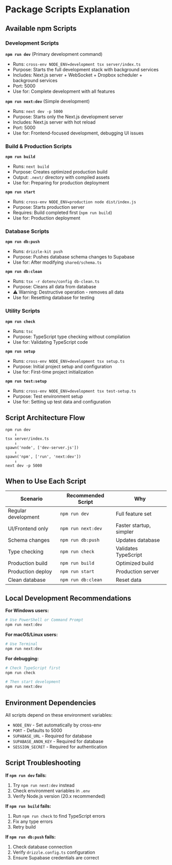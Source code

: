 # Package Scripts Explanation

## Available npm Scripts

### Development Scripts

**`npm run dev`** (Primary development command)
- Runs: `cross-env NODE_ENV=development tsx server/index.ts`
- Purpose: Starts the full development stack with background services
- Includes: Next.js server + WebSocket + Dropbox scheduler + background services
- Port: 5000
- Use for: Complete development with all features

**`npm run next:dev`** (Simple development)
- Runs: `next dev -p 5000`
- Purpose: Starts only the Next.js development server
- Includes: Next.js server with hot reload
- Port: 5000
- Use for: Frontend-focused development, debugging UI issues

### Build & Production Scripts

**`npm run build`**
- Runs: `next build`
- Purpose: Creates optimized production build
- Output: `.next/` directory with compiled assets
- Use for: Preparing for production deployment

**`npm run start`**
- Runs: `cross-env NODE_ENV=production node dist/index.js`
- Purpose: Starts production server
- Requires: Build completed first (`npm run build`)
- Use for: Production deployment

### Database Scripts

**`npm run db:push`**
- Runs: `drizzle-kit push`
- Purpose: Pushes database schema changes to Supabase
- Use for: After modifying `shared/schema.ts`

**`npm run db:clean`**
- Runs: `tsx -r dotenv/config db-clean.ts`
- Purpose: Cleans all data from database
- ⚠️ Warning: Destructive operation - removes all data
- Use for: Resetting database for testing

### Utility Scripts

**`npm run check`**
- Runs: `tsc`
- Purpose: TypeScript type checking without compilation
- Use for: Validating TypeScript code

**`npm run setup`**
- Runs: `cross-env NODE_ENV=development tsx setup.ts`
- Purpose: Initial project setup and configuration
- Use for: First-time project initialization

**`npm run test:setup`**
- Runs: `cross-env NODE_ENV=development tsx test-setup.ts`
- Purpose: Test environment setup
- Use for: Setting up test data and configuration

## Script Architecture Flow

```
npm run dev
    ↓
tsx server/index.ts
    ↓
spawn('node', ['dev-server.js'])
    ↓
spawn('npm', ['run', 'next:dev'])
    ↓
next dev -p 5000
```

## When to Use Each Script

| Scenario | Recommended Script | Why |
|----------|-------------------|-----|
| Regular development | `npm run dev` | Full feature set |
| UI/Frontend only | `npm run next:dev` | Faster startup, simpler |
| Schema changes | `npm run db:push` | Updates database |
| Type checking | `npm run check` | Validates TypeScript |
| Production build | `npm run build` | Optimized build |
| Production deploy | `npm run start` | Production server |
| Clean database | `npm run db:clean` | Reset data |

## Local Development Recommendations

**For Windows users:**
```bash
# Use PowerShell or Command Prompt
npm run next:dev
```

**For macOS/Linux users:**
```bash
# Use Terminal
npm run next:dev
```

**For debugging:**
```bash
# Check TypeScript first
npm run check

# Then start development
npm run next:dev
```

## Environment Dependencies

All scripts depend on these environment variables:
- `NODE_ENV` - Set automatically by cross-env
- `PORT` - Defaults to 5000
- `SUPABASE_URL` - Required for database
- `SUPABASE_ANON_KEY` - Required for database
- `SESSION_SECRET` - Required for authentication

## Script Troubleshooting

**If `npm run dev` fails:**
1. Try `npm run next:dev` instead
2. Check environment variables in `.env`
3. Verify Node.js version (20.x recommended)

**If `npm run build` fails:**
1. Run `npm run check` to find TypeScript errors
2. Fix any type errors
3. Retry build

**If `npm run db:push` fails:**
1. Check database connection
2. Verify `drizzle.config.ts` configuration
3. Ensure Supabase credentials are correct